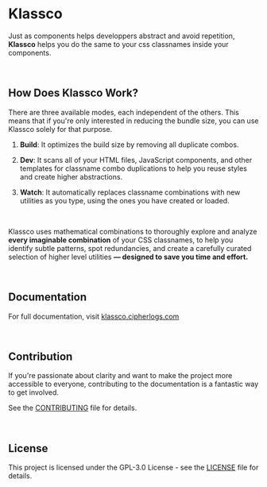 # Klassco
Just as components helps developpers abstract and avoid repetition,
**Klassco** helps you do the same to your css classnames inside your
components.


<br />

## How Does Klassco Work?
There are three available modes, each independent of the others. This means
that if you're only interested in reducing the bundle size, you can use
Klassco solely for that purpose.

1. **Build**: It optimizes the build size by removing all duplicate combos.

2. **Dev**: It scans all of your HTML files, JavaScript components, and other
   templates for classname combo duplications to help you reuse styles and
   create higher abstractions.

3. **Watch**: It automatically replaces classname combinations with new
   utilities as you type, using the ones you have created or loaded.


<br />

Klassco uses mathematical combinations to thoroughly explore and analyze
**every imaginable combination** of your CSS classnames, to help you identify
subtle patterns, spot redundancies, and create a carefully curated selection
of higher level utilities **— designed to save you time and effort.**


<br />

## Documentation
For full documentation, visit [klassco.cipherlogs.com](https://klassco.cipherlogs.com)


<br />

## Contribution
If you're passionate about clarity and want to make the project more
accessible to everyone, contributing to the documentation is a fantastic way
to get involved.

See the [CONTRIBUTING](./CONTRIBUTING.md) file for details.


<br />

## License
This project is licensed under the GPL-3.0 License - see the
[LICENSE](./LICENSE) file for details.
